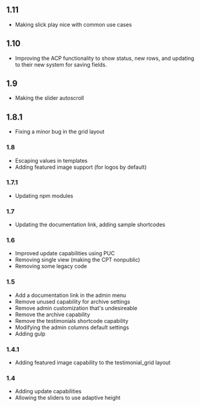 ## 1.11

-   Making slick play nice with common use cases

## 1.10

-   Improving the ACP functionality to show status, new rows, and updating to their new system for saving fields.

## 1.9

-   Making the slider autoscroll

## 1.8.1

-   Fixing a minor bug in the grid layout

### 1.8

-   Escaping values in templates
-   Adding featured image support (for logos by default)

### 1.7.1

-   Updating npm modules

### 1.7

-   Updating the documentation link, adding sample shortcodes

### 1.6

-   Improved update capabilities using PUC
-   Removing single view (making the CPT nonpublic)
-   Removing some legacy code

### 1.5

-   Add a documentation link in the admin menu
-   Remove unused capability for archive settings
-   Remove admin customization that's undesireable
-   Remove the archive capability
-   Remove the testimonials shortcode capability
-   Modifying the admin columns default settings
-   Adding gulp

### 1.4.1

-   Adding featured image capability to the testimonial_grid layout

### 1.4

-   Adding update capabilities
-   Allowing the sliders to use adaptive height
